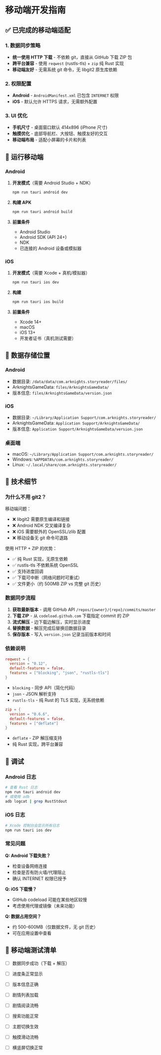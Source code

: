 # 移动端开发指南

## ✅ 已完成的移动端适配

### 1. 数据同步策略
- **统一使用 HTTP 下载** - 不依赖 git，直接从 GitHub 下载 ZIP 包
- **跨平台兼容** - 使用 `reqwest` (rustls-tls) + `zip` 纯 Rust 实现
- **移动端友好** - 无需系统 git 命令，无 libgit2 原生库依赖

### 2. 权限配置
- **Android** - `AndroidManifest.xml` 已包含 `INTERNET` 权限
- **iOS** - 默认允许 HTTPS 请求，无需额外配置

### 3. UI 优化
- **手机尺寸** - 桌面窗口默认 414x896 (iPhone 尺寸)
- **触摸优化** - 底部导航栏、大按钮、触摸友好的交互
- **移动端布局** - 适配小屏幕的卡片和列表

## 🚀 运行移动端

### Android

1. **开发模式**（需要 Android Studio + NDK）
   ```bash
   npm run tauri android dev
   ```

2. **构建 APK**
   ```bash
   npm run tauri android build
   ```

3. **前置条件**
   - Android Studio
   - Android SDK (API 24+)
   - NDK
   - 已连接的 Android 设备或模拟器

### iOS

1. **开发模式**（需要 Xcode + 真机/模拟器）
   ```bash
   npm run tauri ios dev
   ```

2. **构建**
   ```bash
   npm run tauri ios build
   ```

3. **前置条件**
   - Xcode 14+
   - macOS
   - iOS 13+
   - 开发者证书（真机测试需要）

## 📂 数据存储位置

### Android
- 数据目录: `/data/data/com.arknights.storyreader/files/`
- ArknightsGameData: `files/ArknightsGameData/`
- 版本信息: `files/ArknightsGameData/version.json`

### iOS
- 数据目录: `~/Library/Application Support/com.arknights.storyreader/`
- ArknightsGameData: `Application Support/ArknightsGameData/`
- 版本信息: `Application Support/ArknightsGameData/version.json`

### 桌面端
- macOS: `~/Library/Application Support/com.arknights.storyreader/`
- Windows: `%APPDATA%/com.arknights.storyreader/`
- Linux: `~/.local/share/com.arknights.storyreader/`

## 🔧 技术细节

### 为什么不用 git2？

移动端问题：
- ❌ libgit2 需要原生编译和链接
- ❌ Android NDK 交叉编译复杂
- ❌ iOS 需要额外的 OpenSSL/zlib 配置
- ❌ 移动设备无 git 命令可退路

使用 HTTP + ZIP 的优势：
- ✅ 纯 Rust 实现，无原生依赖
- ✅ rustls-tls 不依赖系统 OpenSSL
- ✅ 支持进度回调
- ✅ 下载可中断（网络问题时可重试）
- ✅ 文件更小（约 500MB ZIP vs 完整 git 历史）

### 数据同步流程

1. **获取最新版本** - 调用 GitHub API `/repos/{owner}/{repo}/commits/master`
2. **下载 ZIP** - 从 `codeload.github.com` 下载指定 commit 的 ZIP
3. **流式解压** - 边下载边解压，实时显示进度
4. **替换数据** - 解压完成后替换旧数据目录
5. **保存版本** - 写入 `version.json` 记录当前版本和时间

### 依赖说明

```toml
reqwest = { 
  version = "0.12", 
  default-features = false, 
  features = ["blocking", "json", "rustls-tls"] 
}
```
- `blocking` - 同步 API（简化代码）
- `json` - JSON 解析支持
- `rustls-tls` - 纯 Rust 的 TLS 实现，无系统依赖

```toml
zip = { 
  version = "0.6.6", 
  default-features = false, 
  features = ["deflate"] 
}
```
- `deflate` - ZIP 解压缩支持
- 纯 Rust 实现，跨平台兼容

## 🐛 调试

### Android 日志
```bash
# 查看 Rust 日志
npm run tauri android dev
# 或使用 adb
adb logcat | grep RustStdout
```

### iOS 日志
```bash
# Xcode 控制台会显示所有日志
npm run tauri ios dev
```

### 常见问题

**Q: Android 下载失败？**
- 检查设备网络连接
- 检查是否有防火墙/代理阻止
- 确认 INTERNET 权限已授予

**Q: iOS 下载慢？**
- GitHub codeload 可能在某些地区较慢
- 考虑使用代理或镜像（未来功能）

**Q: 数据占用空间？**
- 约 500-600MB（仅数据文件，无 git 历史）
- 可在应用设置中查看

## 🎯 移动端测试清单

- [ ] 数据同步成功（下载 + 解压）
- [ ] 进度条正常显示
- [ ] 版本信息正确
- [ ] 剧情列表加载
- [ ] 剧情阅读流畅
- [ ] 搜索功能正常
- [ ] 主题切换生效
- [ ] 触摸滑动流畅
- [ ] 横竖屏切换正常

